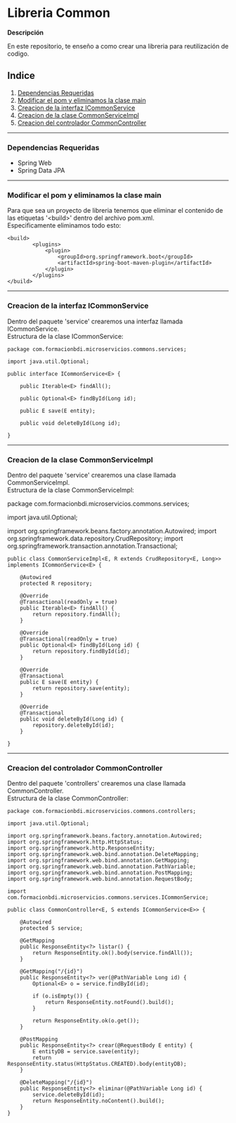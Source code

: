 # Libreria Common

**Descripción**

<div class=text-justify>
    En este repositorio, te enseño a como crear una libreria para reutilización de codigo.
</div>

## Indice

1. [Dependencias Requeridas](#dependencias-requeridas)
2. [Modificar el pom y eliminamos la clase main](#modificar-el-pom-y-eliminamos-la-clase-main)
3. [Creacion de la interfaz ICommonService](#creacion-de-la-interfaz-icommonservice)
4. [Creacion de la clase CommonServiceImpl](#creacion-de-la-clase-commonserviceimpl)
5. [Creacion del controlador CommonController](#creacion-del-controlador-commoncontroller)

---

### Dependencias Requeridas

<div class=text-justify>
    <ul>
        <li>Spring Web</li>
        <li>Spring Data JPA</li>
    </ul>
</div>

---

### Modificar el pom y eliminamos la clase main

<div class=text-justify>
    Para que sea un proyecto de libreria tenemos que eliminar el contenido de las etiquetas '&lt;build&gt;' dentro del archivo pom.xml.
</div>
<div class=text-justify>
    Especificamente eliminamos todo esto:
</div>

    <build>
            <plugins>
                <plugin>
                    <groupId>org.springframework.boot</groupId>
                    <artifactId>spring-boot-maven-plugin</artifactId>
                </plugin>
            </plugins>
    </build>

---

### Creacion de la interfaz ICommonService

<div class=text-justify>
    Dentro del paquete 'service' crearemos una interfaz llamada ICommonService.
</div>
<div class=text-justify>
    Estructura de la clase ICommonService:
</div>

    package com.formacionbdi.microservicios.commons.services;

    import java.util.Optional;

    public interface ICommonService<E> {

        public Iterable<E> findAll();

        public Optional<E> findById(Long id);

        public E save(E entity);

        public void deleteById(Long id);

    }

---

### Creacion de la clase CommonServiceImpl

<div class=text-justify>
    Dentro del paquete 'service' crearemos una clase llamada CommonServiceImpl.
</div>
<div class=text-justify>
    Estructura de la clase CommonServiceImpl:
</div>

package com.formacionbdi.microservicios.commons.services;

import java.util.Optional;

import org.springframework.beans.factory.annotation.Autowired;
import org.springframework.data.repository.CrudRepository;
import org.springframework.transaction.annotation.Transactional;

    public class CommonServiceImpl<E, R extends CrudRepository<E, Long>> implements ICommonService<E> {

        @Autowired
        protected R repository;

        @Override
        @Transactional(readOnly = true)
        public Iterable<E> findAll() {
            return repository.findAll();
        }

        @Override
        @Transactional(readOnly = true)
        public Optional<E> findById(Long id) {
            return repository.findById(id);
        }

        @Override
        @Transactional
        public E save(E entity) {
            return repository.save(entity);
        }

        @Override
        @Transactional
        public void deleteById(Long id) {
            repository.deleteById(id);
        }

    }

---

### Creacion del controlador CommonController

<div class=text-justify>
    Dentro del paquete 'controllers' crearemos una clase llamada CommonController.
</div>
<div class=text-justify>
    Estructura de la clase CommonController:
</div>

    package com.formacionbdi.microservicios.commons.controllers;

    import java.util.Optional;

    import org.springframework.beans.factory.annotation.Autowired;
    import org.springframework.http.HttpStatus;
    import org.springframework.http.ResponseEntity;
    import org.springframework.web.bind.annotation.DeleteMapping;
    import org.springframework.web.bind.annotation.GetMapping;
    import org.springframework.web.bind.annotation.PathVariable;
    import org.springframework.web.bind.annotation.PostMapping;
    import org.springframework.web.bind.annotation.RequestBody;

    import com.formacionbdi.microservicios.commons.services.ICommonService;

    public class CommonController<E, S extends ICommonService<E>> {

        @Autowired
        protected S service;

        @GetMapping
        public ResponseEntity<?> listar() {
            return ResponseEntity.ok().body(service.findAll());
        }

        @GetMapping("/{id}")
        public ResponseEntity<?> ver(@PathVariable Long id) {
            Optional<E> o = service.findById(id);

            if (o.isEmpty()) {
                return ResponseEntity.notFound().build();
            }

            return ResponseEntity.ok(o.get());
        }

        @PostMapping
        public ResponseEntity<?> crear(@RequestBody E entity) {
            E entityDB = service.save(entity);
            return ResponseEntity.status(HttpStatus.CREATED).body(entityDB);
        }

        @DeleteMapping("/{id}")
        public ResponseEntity<?> eliminar(@PathVariable Long id) {
            service.deleteById(id);
            return ResponseEntity.noContent().build();
        }
    }
